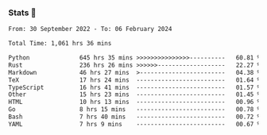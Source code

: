 ### Stats 👋
<!--START_SECTION:waka-->

```txt
From: 30 September 2022 - To: 06 February 2024

Total Time: 1,061 hrs 36 mins

Python              645 hrs 35 mins >>>>>>>>>>>>>>>----------   60.81 %
Rust                236 hrs 26 mins >>>>>>-------------------   22.27 %
Markdown            46 hrs 27 mins  >------------------------   04.38 %
TeX                 17 hrs 24 mins  -------------------------   01.64 %
TypeScript          16 hrs 41 mins  -------------------------   01.57 %
Other               15 hrs 23 mins  -------------------------   01.45 %
HTML                10 hrs 13 mins  -------------------------   00.96 %
Go                  8 hrs 15 mins   -------------------------   00.78 %
Bash                7 hrs 40 mins   -------------------------   00.72 %
YAML                7 hrs 9 mins    -------------------------   00.67 %
```

<!--END_SECTION:waka-->

<!--
**buhaytza2005/buhaytza2005** is a ✨ _special_ ✨ repository because its `README.md` (this file) appears on your GitHub profile.

Here are some ideas to get you started:

- 🔭 I’m currently working on ...
- 🌱 I’m currently learning ...
- 👯 I’m looking to collaborate on ...
- 🤔 I’m looking for help with ...
- 💬 Ask me about ...
- 📫 How to reach me: ...
- 😄 Pronouns: ...
- ⚡ Fun fact: ...
-->


